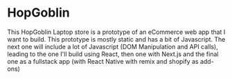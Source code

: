 # HopGoblin

This HopGoblin Laptop store is a prototype of an eCommerce web app that I want to build. This prototype is mostly static and has a bit of Javascript. The next one will include a lot of Javascript (DOM Manipulation and API calls), leading to the one I'll build using React, then one with Next.js and the final one as a fullstack app (with React Native with remix and shopify as add-ons)
